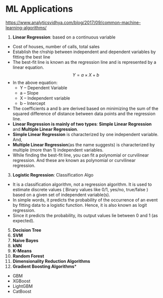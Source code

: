 # ML Applications
https://www.analyticsvidhya.com/blog/2017/09/common-machine-learning-algorithms/
1. **Linear Regression**: based on a continuous variable
  - Cost of houses, number of calls, total sales
  - Establish the r/nship between independent and dependent variables by fitting the best line
  - The best-fit line is known as the regression line and is represented by a linear equation.
  $$Y = a\times X + b$$
  - In the above equation:
    - Y – Dependent Variable
    - a – Slope
    - X – Independent variable
    - b – Intercept
   - The coefficients a and b are derived based on minimizing the sum of the squared difference of distance between data points and the regression line.
   - **Linear Regression is mainly of two types**: **Simple Linear Regression** and **Multiple Linear Regression**. 
   - **Simple Linear Regression** is characterized by one independent variable. And, 
   - **Multiple Linear Regression**(as the name suggests) is characterized by multiple (more than 1) independent variables. 
   - While finding the best-fit line, you can fit a polynomial or curvilinear regression. And these are known as polynomial or curvilinear regression.
3. **Logistic Regression**: Classification Algo
  - It is a classification algorithm, not a regression algorithm. It is used to estimate discrete values ( Binary values like 0/1, yes/no, true/false ) based on a given set of independent variable(s). 
  - In simple words, it predicts the probability of the occurrence of an event by fitting data to a logistic function. Hence, it is also known as logit regression. 
  - Since it predicts the probability, its output values lie between 0 and 1 (as expected).
5. **Decision Tree**
6. **SVM**
7. **Naive Bayes**
8. **kNN**
9. **K-Means**
10. **Random Forest**
11. **Dimensionality Reduction Algorithms**
12. **Gradient Boosting Algorithms***
  - GBM
  - XGBoost
  - LightGBM
  - CatBoost
